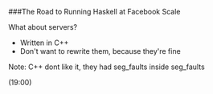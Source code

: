 ###The Road to Running Haskell at Facebook Scale

What about servers?
- Written in C++
- Don't want to rewrite them, because they're fine

Note:
C++ dont like it, they had seg_faults inside seg_faults

(19:00)
